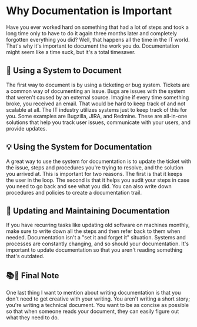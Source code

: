 # Why Documentation is Important


Have you ever worked hard on something that had a lot of steps and took a long time only to have to do it again three months later and completely forgotten everything you did? Well, that happens all the time in the IT world. That's why it's important to document the work you do. Documentation might seem like a time suck, but it's a total timesaver.

## 📎 Using a System to Document

The first way to document is by using a ticketing or bug system. Tickets are a common way of documenting an issue. Bugs are issues with the system that weren't caused by an external source. Imagine if every time something broke, you received an email. That would be hard to keep track of and not scalable at all. The IT industry utilizes systems just to keep track of this for you. Some examples are Bugzilla, JIRA, and Redmine. These are all-in-one solutions that help you track user issues, communicate with your users, and provide updates.

## 💡 Using the System for Documentation

A great way to use the system for documentation is to update the ticket with the issue, steps and procedures you're trying to resolve, and the solution you arrived at. This is important for two reasons. The first is that it keeps the user in the loop. The second is that it helps you audit your steps in case you need to go back and see what you did. You can also write down procedures and policies to create a documentation trail.

## 🔄 Updating and Maintaining Documentation

If you have recurring tasks like updating old software on machines monthly, make sure to write down all the steps and then refer back to them when needed. Documentation isn't a "set it and forget it" situation. Systems and processes are constantly changing, and so should your documentation. It's important to update documentation so that you aren't reading something that's outdated.

## 📚📝 Final Note

One last thing I want to mention about writing documentation is that you don't need to get creative with your writing. You aren't writing a short story; you're writing a technical document. You want to be as concise as possible so that when someone reads your document, they can easily figure out what they need to do.